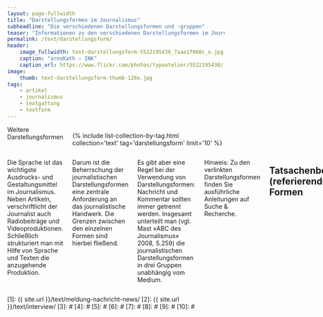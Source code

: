 ```yaml
---
layout: page-fullwidth
title: "Darstellungsformen im Journalismus"
subheadline: "Die verschiedenen Darstellungsformen und -gruppen"
teaser: "Informationen zu den verschiedenen Darstellungsformen im Journalismus und die drei Gruppen der Darstellungsformen."
permalink: /text/darstellungsform/
header:
    image_fullwidth: text-darstellungsform-5522195438_7aae1f068c_o.jpg
    caption: "arnoKath – INK"
    caption_url: https://www.flickr.com/photos/typoatelier/5522195438/
image:
    thumb: text-darstellungsform-thumb-128x.jpg
tags:
    - artikel
    - journalismus
    - textgattung
    - textform
---
```

<div class="row">
<div class="medium-5 medium-push-7 columns" markdown="1">

<div class="font-size-h4 b10 sans">Weitere Darstellungsformen</div>

{% include list-collection-by-tag.html collection='text' tag='darstellungsform' limit='10' %}


</div><!-- /.medium-5.columns -->


<div class="medium-7 medium-pull-5 columns" markdown="1">

Die Sprache ist das wichtigste Ausdrucks- und Gestaltungsmittel im Journalismus. Neben Artikeln, verschriftlicht der Journalist auch Radiobeiträge und Videoproduktionen. Schließlich strukturiert man mit Hilfe von Sprache und Texten die anzugehende Produktion.

Darum ist die Beherrschung der journalistischen Darstellungsformen eine zentrale Anforderung an das journalistische Handwerk. Die Grenzen zwischen den einzelnen Formen sind hierbei fließend.

Es gibt aber eine Regel bei der Verwendung von Darstellungsformen: Nachricht und Kommentar sollten immer getrennt werden. Insgesamt unterteilt man (vgl. Mast »ABC des Journalismus« 2008, S.259) die journalistischen Darstellungsformen in drei Gruppen unabhängig vom Medium.

Hinweis: Zu den verlinkten Darstellungsformen finden Sie ausführliche Anleitungen auf Suche & Recherche.



## Tatsachenbetonte (referierende) Formen

* [Nachricht][1]
    * Wortnachricht – Meldung und Bericht
    * Bildnachricht – Foto und Infografik
* Reportage
* Feature
* [Interview][2]
* Dokumentation



## Meinungsbetonte Formen

* (politisch urteilender) Leitartikel
* Kommentar
* Glosse
* Kritik
* Essay  – urteilt politisch oder ästhetisch


## Fantasiebetonte Formen

* Zeitungsroman
* Kurzgeschichte
* Feuilleton
* Spielfilm
* Hörspiel
* Fernsehspiel
* Lied
* Comics
* Witzzeichnungen



## Weitere Darstellungsformen

{% include list-collection-by-tag.html collection='text' tag='darstellungsform' limit='10' %}


</div><!-- /.medium-7.columns -->
</div><!-- /.row -->




 [1]: {{ site.url }}/text/meldung-nachricht-news/
 [2]: {{ site.url }}/text/interview/
 [3]: #
 [4]: #
 [5]: #
 [6]: #
 [7]: #
 [8]: #
 [9]: #
 [10]: #